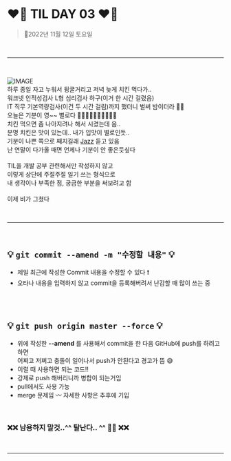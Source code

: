 # __❤️‍🔥 TIL DAY 03 ❤️‍🔥__

> 📆2022년 11월 12일 토요일

<br>

---

<br>

![IMAGE](IMAGE/image.gif "흑백 여자 노래하는 사진") <br>
하루 종일 자고 누워서 뒹굴거리고 저녁 늦게 치킨 먹다가.. <br>
워크넷 인적성검사 L형 심리검사 하구(이거 한 시간 걸렸음) <br>
IT 직무 기본역량검사(이건 두 시간 걸림)까지 했더니 벌써 밤이더라 😮‍💨 <br>
오늘은 기분이 영~~ 별로다 👎🏻👎🏻👎🏻👎🏻👎🏻 <br>
치킨 먹으면 좀 나아지려나 해서 시켰는데 음.. <br>
분명 치킨은 맛이 있는데.. 내가 입맛이 별로인듯.. <br>
기분이 나쁜 쪽으로 째지길래
[Jazz](https://youtu.be/Vsw-ujh9I3c?t=4359)
듣고 있음 <br>
난 연말이 다가올 때면 언제나 기분이 안 좋은듯싶다 <br>
<br>
TIL을 개발 공부 관련해서만 작성하지 않고 <br>
이렇게 상단에 주절주절 일기 쓰는 형식으로 <br>
내 생각이나 부족한 점, 궁금한 부분을 써보려고 함 <br>
<br>
이제 비가 그쳤다 <br>

<br>

---

<br>

## 💡 __```git commit --amend -m "수정할 내용"```__ 💡

- 제일 최근에 작성한 Commit 내용을 수정할 수 있다 ❗️
- 오타나 내용을 입력하지 않고 commit을 등록해버려서 난감할 때 많이 쓰는 중

<br>
<br>

## 💡 __```git push origin master --force```__ 💡

- 위에 작성한 __--amend__ 를 사용해서 commit을 한 다음 GitHub에 push를 하려고 하면<br> 어쩌고 저쩌고 충돌이 일어나서 push가 안된다고 경고가 뜸 😅
- 이럴 때 사용하면 되는 코드!!
- 강제로 push 해버리니까 병합이 되는거임
- pull에서도 사용 가능
- merge 문제임 〰️ 자세한 사항은 추후에 기입

<br>

### ❌❌ __남용하지 말것..^^ 탈난다.. ^^ 💢💢__ ❌❌

<br>

---

<br>

<!-- bye -->